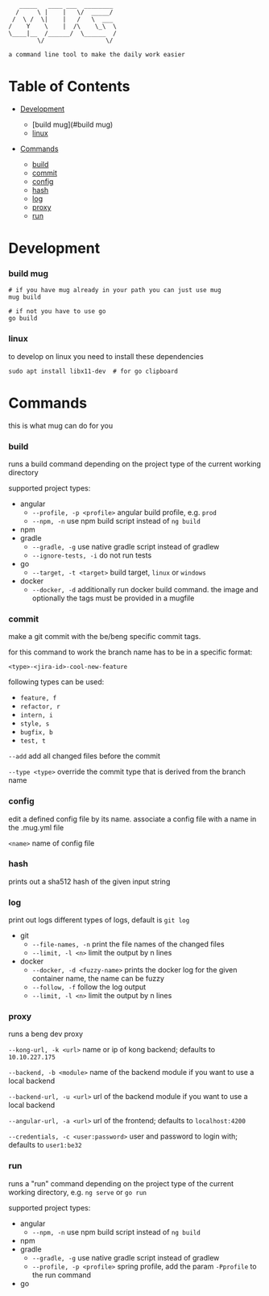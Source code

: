 ```text
   _____   ____ ___  ________ 
  /     \ |    |   \/  _____/ 
 /  \ /  \|    |   /   \  ___ 
/    Y    \    |  /\    \_\  \
\____|__  /______/  \______  /
        \/                 \/

a command line tool to make the daily work easier
```

# Table of Contents

- [Development](#development)
    * [build mug](#build mug)
    * [linux](#linux)

- [Commands](#commands)
    * [build](#build)
    * [commit](#commit)
    * [config](#config)
    * [hash](#hash)
    * [log](#log)
    * [proxy](#proxy)
    * [run](#run)

# Development

### build mug
```shell
# if you have mug already in your path you can just use mug
mug build

# if not you have to use go
go build 
```

### linux
to develop on linux you need to install these dependencies
```shell
sudo apt install libx11-dev  # for go clipboard
```

# Commands
this is what mug can do for you
### build
runs a build command depending on the project type of the current working directory

supported project types:
- angular
  - `--profile, -p <profile>` angular build profile, e.g. `prod`
  - `--npm, -n` use npm build script instead of `ng build`
- npm
- gradle
  - `--gradle, -g` use native gradle script instead of gradlew
  - `--ignore-tests, -i` do not run tests
- go
  - `--target, -t <target>` build target, `linux` or `windows`
- docker
  - `--docker, -d` additionally run docker build command. the image and optionally the tags must be provided in a mugfile
### commit
make a git commit with the be/beng specific commit tags. 

for this command to work the branch name has to be in a specific format:

`<type>-<jira-id>-cool-new-feature`

following types can be used:
- `feature, f`	
- `refactor, r`	
- `intern, i`	
- `style, s`	
- `bugfix, b`	
- `test, t`


`--add` add all changed files before the commit

`--type <type>` override the commit type that is derived from the branch name
### config
edit a defined config file by its name. associate a config file with a name in the .mug.yml file

`<name>` name of config file
### hash
prints out a sha512 hash of the given input string
### log
print out logs different types of logs, default is `git log`

- git
  - `--file-names, -n` print the file names of the changed files
  - `--limit, -l <n>` limit the output by n lines
- docker
  - `--docker, -d <fuzzy-name>` prints the docker log for the given container name, the name can be fuzzy
  - `--follow, -f` follow the log output
  - `--limit, -l <n>` limit the output by n lines

### proxy
runs a beng dev proxy

`--kong-url, -k <url>` name or ip of kong backend; defaults to `10.10.227.175`

`--backend, -b <module>` name of the backend module if you want to use a local backend

`--backend-url, -u <url>` url of the backend module if you want to use a local backend

`--angular-url, -a <url>` url of the frontend; defaults to `localhost:4200`

`--credentials, -c <user:password>` user and password to login with; defaults to `user1:be32`

### run
runs a "run" command depending on the project type of the current working directory, e.g. `ng serve` or `go run`

supported project types:
- angular
  - `--npm, -n` use npm build script instead of `ng build`
- npm
- gradle
  - `--gradle, -g` use native gradle script instead of gradlew
  - `--profile, -p <profile>` spring profile, add the param `-Pprofile` to the run command 
- go
